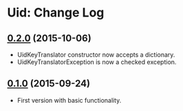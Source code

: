 # Uid: Change Log

## [0.2.0](../../tree/v0.2.0) (2015-10-06)

- UidKeyTranslator constructor now accepts a dictionary.
- UidKeyTranslatorException is now a checked exception.


## [0.1.0](../../tree/v0.1.0) (2015-09-24)

- First version with basic functionality.
